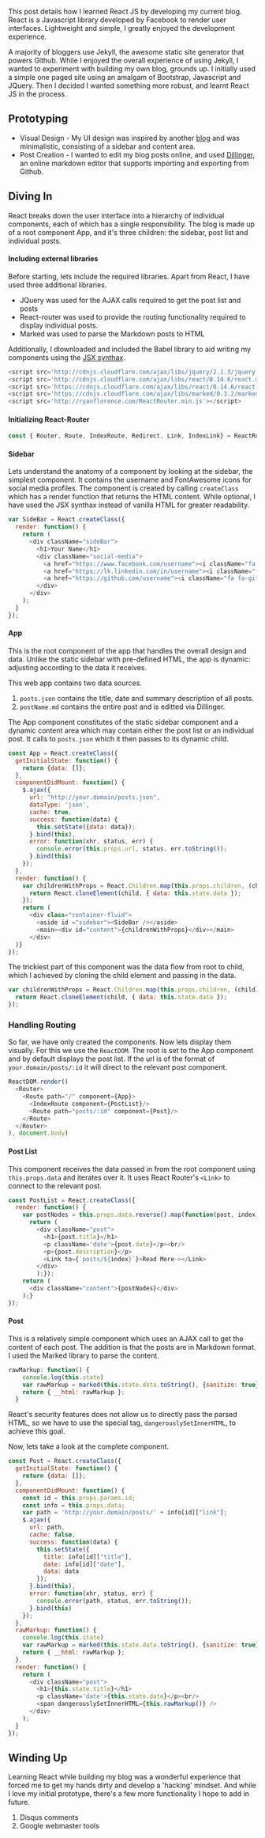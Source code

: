 This post details how I learned React JS by developing my current blog. React is a Javascript library developed by Facebook to render user interfaces. Lightweight and simple, I greatly enjoyed the development experience. 

A majority of bloggers use Jekyll, the awesome static site generator that powers Github. While I enjoyed the overall experience of using Jekyll, I wanted to experiment with building my own blog, grounds up. I initially used a simple one paged site using an amalgam of Bootstrap, Javascript and JQuery. Then I decided I wanted something more robust, and learnt React JS in the process.

## Prototyping
 - Visual Design - My UI design was inspired by another [blog](http://dillinger.io/) and was minimalistic, consisting of a sidebar and content area.
 - Post Creation - I wanted to edit my blog posts online, and used [Dillinger](http://dillinger.io/), an online markdown editor that supports importing and exporting from Github.

## Diving In

React breaks down the user interface into a hierarchy of individual components, each of which has a single responsibility. The blog is made up of a root component App, and it's three children: the sidebar, post list and individual posts. 

#### Including external libraries

Before starting, lets include the required libraries. Apart from React, I have used three additional libraries.
 - JQuery was used for the AJAX calls required to get the post list and posts
 - React-router was used to provide the routing functionality required to display individual posts.
 - Marked was used to parse the Markdown posts to HTML

Additionally, I dlownloaded and included the Babel library to aid writing my components using the [JSX synthax](https://facebook.github.io/react/docs/jsx-in-depth.html).

```javascript
<script src='http://cdnjs.cloudflare.com/ajax/libs/jquery/2.1.3/jquery.min.js'></script>
<script src='http://cdnjs.cloudflare.com/ajax/libs/react/0.14.6/react.min.js'></script>
<script src='https://cdnjs.cloudflare.com/ajax/libs/react/0.14.6/react-dom.js'></script>
<script src='https://cdnjs.cloudflare.com/ajax/libs/marked/0.3.2/marked.min.js'></script>
<script src='http://ryanflorence.com/ReactRouter.min.js'></script>
```

#### Initializing React-Router

```javascript
const { Router, Route, IndexRoute, Redirect, Link, IndexLink} = ReactRoute
```

#### Sidebar

Lets understand the anatomy of a component by looking at the sidebar, the simplest component. It contains the username and FontAwesome icons for social media profiles. The component is created by calling ```createClass``` which has a render function that returns the HTML content. While optional, I have used the JSX synthax instead of vanilla HTML for greater readability. 

```javascript
var SideBar = React.createClass({
  render: function() {
    return (
      <div className="sideBar">
        <h1>Your Name</h1>
        <div className="social-media">
          <a href="https://www.facebook.com/username"><i className="fa fa-facebook fa-2x"></i></a>
          <a href="https://lk.linkedin.com/in/username"><i className="fa fa-linkedin fa-2x"></i></a>
          <a href="https://github.com/username"><i className="fa fa-github-alt fa-2x"></i></a>
        </div>
      </div>
    );
  }
});
```

#### App

This is the root component of the app that handles the overall design and data. Unlike the static sidebar with pre-defined HTML, the app is dynamic: adjusting according to the data it receives. 

This web app contains two data sources.
1. ```posts.json``` contains the title, date and summary description of all posts.
2. ```postName.md``` contains the entire post and is editted via Dillinger.

The App component constitutes of the static sidebar component and a dynamic content area which may contain either the post list or an individual post. It calls to ```posts.json``` which it then passes to its dynamic child.

```javascript
const App = React.createClass({
  getInitialState: function() {
    return {data: []};
  },
  componentDidMount: function() {
    $.ajax({
      url: "http://your.domain/posts.json",
      dataType: 'json',
      cache: true,
      success: function(data) {
        this.setState({data: data});
      }.bind(this),
      error: function(xhr, status, err) {
        console.error(this.props.url, status, err.toString());
      }.bind(this)
    });
  },
  render: function() { 
    var childrenWithProps = React.Children.map(this.props.children, (child) => {
      return React.cloneElement(child, { data: this.state.data });
    });
    return (
      <div class="container-fluid">
        <aside id ="sidebar"><SideBar /></aside>
        <main><div id="content">{childrenWithProps}</div></main>
      </div>
  )}
});
```

The trickiest part of this component was the data flow from root to child, which I achieved by cloning the child element and passing in the data.

```javascript
var childrenWithProps = React.Children.map(this.props.children, (child) => {
  return React.cloneElement(child, { data: this.state.data });
});
```

### Handling Routing

So far, we have only created the components. Now lets display them visually. For this we use the ```ReactDOM```. The root is set to the App component and by default displays the post list. If the url is of the format of  ```your.domain/posts/:id``` it will direct to the relevant post component.

```javascript
ReactDOM.render((
  <Router>
    <Route path="/" component={App}>
      <IndexRoute component={PostList}/>
      <Route path="posts/:id" component={Post}/>
    </Route>
  </Router>
), document.body)
```

#### Post List

This component receives the data passed in from the root component using ```this.props.data``` and iterates over it. It uses React Router's ```<Link>``` to connect to the relevant post.

```javascript
const PostList = React.createClass({
  render: function() { 
    var postNodes = this.props.data.reverse().map(function(post, index){
      return (
        <div className="post">
          <h1>{post.title}</h1>
          <p className='date'>{post.date}</p><br/>
          <p>{post.description}</p>
          <Link to={`posts/${index}`}>Read More-></Link>
        </div>
        );});   
    return (
      <div className="content">{postNodes}</div>
    );}
});
```

#### Post

This is a relatively simple component which uses an AJAX call to get the content of each post. The addition is that the posts are in Markdown format. I used the Marked library to parse the content.

```javascript
rawMarkup: function() {
    console.log(this.state)
    var rawMarkup = marked(this.state.data.toString(), {sanitize: true});
    return { __html: rawMarkup };
  }
```

React's security features does not allow us to directly pass the parsed HTML, so we have to use the special tag, ```dangerouslySetInnerHTML```, to achieve this goal.

Now, lets take a look at the complete component.

```javascript
const Post = React.createClass({
  getInitialState: function() {
    return {data: []};
  },
  componentDidMount: function() {
    const id = this.props.params.id;
    const info = this.props.data;
    var path = 'http://your.domain/posts/' + info[id]["link"];
    $.ajax({
      url: path,
      cache: false,
      success: function(data) {
        this.setState({
          title: info[id]["title"],
          date: info[id]["date"],
          data: data
        });
      }.bind(this),
      error: function(xhr, status, err) {
        console.error(path, status, err.toString());
      }.bind(this)
    });
  },
  rawMarkup: function() {
    console.log(this.state)
    var rawMarkup = marked(this.state.data.toString(), {sanitize: true});
    return { __html: rawMarkup };
  },
  render: function() {
    return (
      <div className="post">
        <h1>{this.state.title}</h1>
        <p className='date'>{this.state.date}</p><br/>
        <span dangerouslySetInnerHTML={this.rawMarkup()} />
      </div>
    );
  }
});
```

## Winding Up

Learning React while building my blog was a wonderful experience that forced me to get my hands dirty and develop a 'hacking' mindset. And while I love my initial prototype, there's a few more functionality I hope to add in future.
1. Disqus comments
2. Google webmaster tools